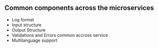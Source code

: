 ## Common components across the microservices

- Log format
- Input structure
- Output Structure
- Validations and Errors common accross service
- Multilanguage support

